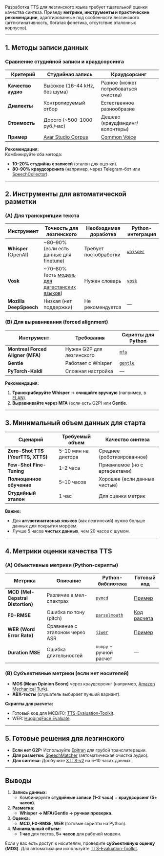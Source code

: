 Разработка TTS для лезгинского языка требует тщательной оценки качества синтеза. Приведу **метрики, инструменты и практические рекомендации**, адаптированные под особенности лезгинского (агглютинативность, богатая фонетика, отсутствие эталонных корпусов).

---

## **1. Методы записи данных**
### **Сравнение студийной записи и краудсорсинга**
| Критерий               | Студийная запись         | Краудсорсинг              |
|------------------------|--------------------------|---------------------------|
| **Качество аудио**     | Высокое (16–44 kHz, без шума) | Разное (может потребоваться очистка) |
| **Диалекты**           | Контролируемый отбор      | Естественное разнообразие |
| **Стоимость**          | Дорого (~500–1000 руб./час) | Дешево (краудфандинг/волонтеры) |
| **Пример**             | [Avar Studio Corpus](https://ilab.media) | [Common Voice](https://commonvoice.mozilla.org) |

**Рекомендация:**  
Комбинируйте оба метода:  
- **10–20% студийных записей** (эталон для оценки).  
- **80–90% краудсорсинга** (например, через Telegram-бот или [SpeechCollector](https://github.com/speechcollector)).  

---

## **2. Инструменты для автоматической разметки**
### **(A) Для транскрипции текста**
| Инструмент             | Точность для лезгинского | Необходимая доработка     | Python-интеграция       |
|------------------------|--------------------------|---------------------------|-------------------------|
| **Whisper** (OpenAI)   | ~80–90% (если есть данные для finetune) | Требует постобработки     | [`whisper`](https://github.com/openai/whisper) |
| **Vosk**               | ~70–80% (есть [модель для дагестанских языков](https://alphacephei.com/vosk/models)) | Нужен словарь             | [`vosk`](https://github.com/alphacephei/vosk-api) |
| **Mozilla DeepSpeech** | Низкая (нет поддержки)   | Не рекомендуется          | —                       |

### **(B) Для выравнивания (forced alignment)**
| Инструмент             | Требования               | Скрипты для Python        |
|------------------------|--------------------------|---------------------------|
| **Montreal Forced Aligner (MFA)** | Нужен G2P для лезгинского | [`mfa`](https://montreal-forced-aligner.readthedocs.io/) |
| **Gentle**             | Работает с Whisper       | [`gentle`](https://github.com/lowerquality/gentle) |
| **PyTorch-Kaldi**      | Сложная настройка        | —                         |

**Рекомендация:**  
1. **Транскрибируйте Whisper** → **очищайте вручную** (например, в [ELAN](https://archive.mpi.nl/tla/elan)).  
2. **Выравнивайте через MFA** (если есть G2P) или **Gentle**.  

---

## **3. Минимальный объем данных для старта**
| Сценарий                | Требуемый объем | Качество синтеза          |
|-------------------------|-----------------|---------------------------|
| **Zero-Shot TTS (YourTTS, XTTS)** | 5–10 мин на диктора | Среднее (роботизированное) |
| **Few-Shot Fine-Tuning** | 1–2 часа        | Приемлемое (но с артефактами) |
| **Полноценное обучение** | 5–10 часов      | Хорошее (если данные чистые) |
| **Студийный эталон**    | 1 час           | Для оценки метрик          |

**Важно:**  
- Для **агглютинативных языков** (как лезгинский) нужно больше данных для покрытия морфем.  
- Лучше 5 часов **чистых данных**, чем 20 часов с шумом.  

---

## **4. Метрики оценки качества TTS**
### **(A) Объективные метрики (Python-скрипты)**
| Метрика                  | Описание                  | Python-библиотека         | Готовый код              |
|--------------------------|---------------------------|---------------------------|--------------------------|
| **MCD (Mel-Cepstral Distortion)** | Различие в мел-спектрах | [`pymcd`](https://github.com/stevetjoa/pymcd) | [Пример](https://github.com/chenqi008/pymcd) |
| **F0-RMSE**              | Ошибка по тону (pitch)    | [`parselmouth`](https://parselmouth.readthedocs.io/) | [Код расчета](https://github.com/YannickJadoul/Parselmouth) |
| **WER (Word Error Rate)** | Сравнение с эталоном через ASR | [`jiwer`](https://github.com/jitsi/jiwer) | [Пример](https://github.com/huggingface/evaluate/blob/main/metrics/wer/wer.py) |
| **Duration MSE**         | Ошибка длительностей      | `numpy` + ручной расчет   | —                        |

### **(B) Субъективные метрики (если нет носителей)**
- **MOS (Mean Opinion Score)** через краудсорсинг (например, [Amazon Mechanical Turk](https://www.mturk.com/)).  
- **ABX-тесты** (слушатель выбирает лучший вариант).  

**Скрипты для расчета:**  
- Готовый код для MCD/F0: [TTS-Evaluation-Toolkit](https://github.com/coqui-ai/TTS-Evaluation).  
- WER: [HuggingFace Evaluate](https://huggingface.co/docs/evaluate/index).  

---

## **5. Готовые решения для лезгинского**
- **Если нет G2P:** Используйте [Epitran](https://github.com/dmort27/epitran) для грубой транслитерации.  
- **Для разметки:** [SpeechMatcher](https://github.com/speechmatcher) (автоматическая очистка аудио).  
- **Для синтеза:** Дообучите [XTTS-v2](https://github.com/coqui-ai/TTS) на 5–10 часах данных.  

---

## **Выводы**
1. **Запись данных:**  
   - Комбинируйте **студийные записи (1–2 часа)** + **краудсорсинг (5+ часов)**.  
2. **Разметка:**  
   - **Whisper → MFA/Gentle → ручная проверка**.  
3. **Оценка:**  
   - **MCD, F0-RMSE, WER** (готовые скрипты на Python).  
4. **Минимальный объем:**  
   - **1 час** для тестов, **5+ часов** для рабочей модели.  

Если у вас есть доступ к носителям, проведите **субъективную оценку (MOS)**. Для автоматизации используйте [TTS-Evaluation-Toolkit](https://github.com/coqui-ai/TTS-Evaluation).